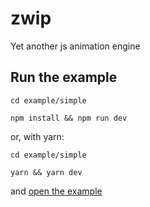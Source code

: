 # zwip
Yet another js animation engine

## Run the example

```
cd example/simple

npm install && npm run dev

```

or, with yarn:
```
cd example/simple

yarn && yarn dev

```
and [open the example](http://localhost:3000)